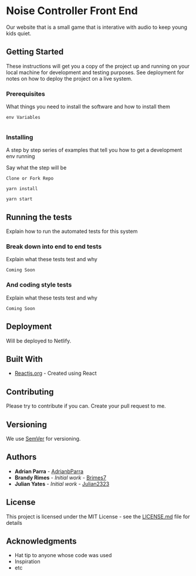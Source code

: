 # Noise Controller Front End

Our website that is a small game that is interative with audio to keep young kids quiet. 

## Getting Started

These instructions will get you a copy of the project up and running on your local machine for development and testing purposes. See deployment for notes on how to deploy the project on a live system.


### Prerequisites

What things you need to install the software and how to install them

```
env Variables


```

### Installing

A step by step series of examples that tell you how to get a development env running

Say what the step will be

```
Clone or Fork Repo

yarn install

yarn start
```


## Running the tests

Explain how to run the automated tests for this system

### Break down into end to end tests

Explain what these tests test and why

```
Coming Soon
```

### And coding style tests

Explain what these tests test and why

```
Coming Soon
```

## Deployment

Will be deployed to Netlify.

## Built With

* [Reactjs.org](https://reactjs.org/docs/getting-started.html) - Created using React


## Contributing

Please try to contribute if you can. Create your pull request to me.

## Versioning

We use [SemVer](http://semver.org/) for versioning.

## Authors

* **Adrian Parra** - [AdrianbParra](https://github.com/adrianbparra)
* **Brandy Rimes** - *Initial work* - [Brimes7](https://github.com/Brimes7)
* **Julian Yates** - *Initial work* - [Julian2323](https://github.com/Julian2323)




## License

This project is licensed under the MIT License - see the [LICENSE.md](LICENSE.md) file for details

## Acknowledgments

* Hat tip to anyone whose code was used
* Inspiration
* etc